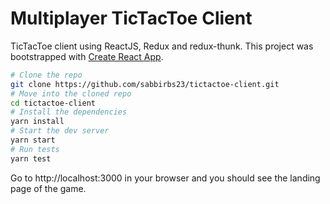 # Multiplayer TicTacToe Client

TicTacToe client using ReactJS, Redux and redux-thunk.
This project was bootstrapped with [Create React App](https://github.com/facebook/create-react-app).

```bash
# Clone the repo
git clone https://github.com/sabbirbs23/tictactoe-client.git
# Move into the cloned repo
cd tictactoe-client
# Install the dependencies
yarn install
# Start the dev server
yarn start
# Run tests
yarn test
```

Go to http://localhost:3000 in your browser and you should see the landing page of the game.

